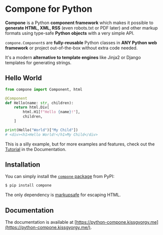 # Compone for Python

**Compone** is a Python **component framework** which makes it possible to
**generate HTML, XML, RSS** (even robots.txt or PDF later) and other markup
formats using type-safe **Python objects** with a very simple API.

`compone.Component`s are **fully-reusable** Python classes in 
**ANY Python web framework** or project out-of-the-box without extra code needed.

It's a modern **alternative to template engines** like Jinja2 or Django
templates for generating strings.

## Hello World

```python
from compone import Component, html

@Component
def Hello(name: str, children):
    return html.Div[
        html.H1[f"Hello {name}!"],
        children,
    ]

print(Hello("World")["My Child"])
# <div><h1>Hello World!</h1>My Child</div>
```

This is a silly example, but for more examples and features, check out the
[Tutorial](https://python-compone.kissgyorgy.me/tutorial/) in the Documentation.

## Installation

You can simply install the [`compone` package](https://pypi.org/project/compone/) from PyPI:

```bash
$ pip install compone
```

The only dependency is [markupsafe](https://pypi.org/project/MarkupSafe/) for escaping HTML.

## Documentation

The documentation is available at
[https://python-compone.kissgyorgy.me](https://python-compone.kissgyorgy.me/).
